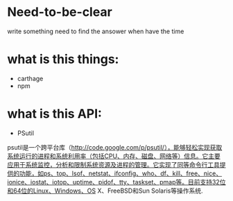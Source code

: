 # Need-to-be-clear
write something need to find the ansower when have the time


# what is this things: 

- carthage
- npm





# what is this API:
- PSutil

psutil是一个跨平台库（http://code.google.com/p/psutil/），能够轻松实现获取系统运行的进程和系统利用率（包括CPU、内存、磁盘、网络等）信息。它主要应用于系统监控，分析和限制系统资源及进程的管理。它实现了同等命令行工具提供的功能，如ps、top、lsof、netstat、ifconfig、who、df、kill、free、nice、ionice、iostat、iotop、uptime、pidof、tty、taskset、pmap等。目前支持32位和64位的Linux、Windows、OS X、FreeBSD和Sun Solaris等操作系统.
